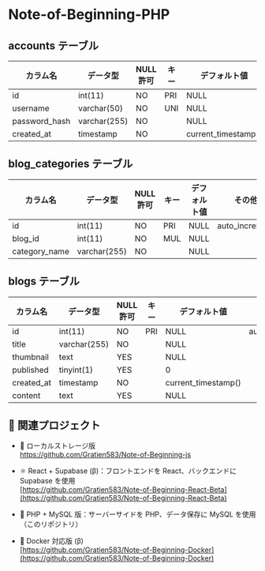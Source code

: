# Note-of-Beginning-PHP

## accounts テーブル

| カラム名      | データ型     | NULL 許可 | キー | デフォルト値        | その他         |
| ------------- | ------------ | --------- | ---- | ------------------- | -------------- |
| id            | int(11)      | NO        | PRI  | NULL                | auto_increment |
| username      | varchar(50)  | NO        | UNI  | NULL                |                |
| password_hash | varchar(255) | NO        |      | NULL                |                |
| created_at    | timestamp    | NO        |      | current_timestamp() |                |

## blog_categories テーブル

| カラム名      | データ型     | NULL 許可 | キー | デフォルト値 | その他         |
| ------------- | ------------ | --------- | ---- | ------------ | -------------- |
| id            | int(11)      | NO        | PRI  | NULL         | auto_increment |
| blog_id       | int(11)      | NO        | MUL  | NULL         |                |
| category_name | varchar(255) | NO        |      | NULL         |                |

## blogs テーブル

| カラム名   | データ型     | NULL 許可 | キー | デフォルト値        | その他         |
| ---------- | ------------ | --------- | ---- | ------------------- | -------------- |
| id         | int(11)      | NO        | PRI  | NULL                | auto_increment |
| title      | varchar(255) | NO        |      | NULL                |                |
| thumbnail  | text         | YES       |      | NULL                |                |
| published  | tinyint(1)   | YES       |      | 0                   |                |
| created_at | timestamp    | NO        |      | current_timestamp() |                |
| content    | text         | YES       |      | NULL                |                |


## 🔗 関連プロジェクト

- 📄 ローカルストレージ版  
https://github.com/Gratien583/Note-of-Beginning-js

- ⚛️ React + Supabase (β)：フロントエンドを React、バックエンドに Supabase を使用  
  [https://github.com/Gratien583/Note-of-Beginning-React-Beta](https://github.com/Gratien583/Note-of-Beginning-React-Beta)  

- 🐘 PHP + MySQL 版：サーバーサイドを PHP、データ保存に MySQL を使用  （このリポジトリ） 

- 🐳 Docker 対応版 (β)  
  [https://github.com/Gratien583/Note-of-Beginning-Docker](https://github.com/Gratien583/Note-of-Beginning-Docker)

